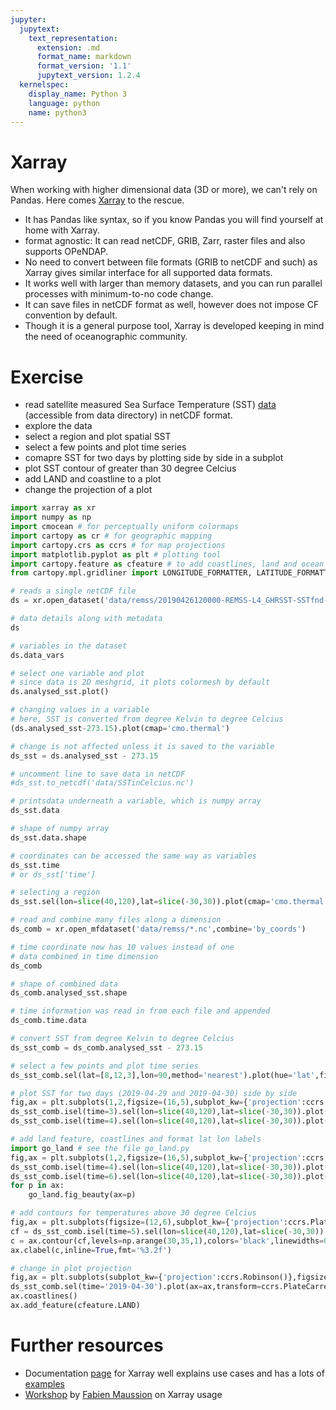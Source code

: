 ```yaml
---
jupyter:
  jupytext:
    text_representation:
      extension: .md
      format_name: markdown
      format_version: '1.1'
      jupytext_version: 1.2.4
  kernelspec:
    display_name: Python 3
    language: python
    name: python3
---
```


# Xarray
When working with higher dimensional data (3D or more), we can't rely on Pandas. Here comes [Xarray](http://xarray.pydata.org/en/stable/index.html) to the rescue.
* It has Pandas like syntax, so if you know Pandas you will find yourself at home with Xarray.
* format agnostic: It can read netCDF, GRIB, Zarr, raster files and also supports OPeNDAP.
* No need to convert between file formats (GRIB to netCDF and such) as Xarray gives similar interface for all supported data formats. 
* It works well with larger than memory datasets, and you can run parallel processes with minimum-to-no code change.
* It can save files in netCDF format as well, however does not impose CF convention by default.
* Though it is a general purpose tool, Xarray is developed keeping in mind the need of oceanographic community.


# Exercise
* read satellite measured Sea Surface Temperature (SST) [data](http://www.remss.com/measurements/sea-surface-temperature/) (accessible from data directory) in netCDF format.
* explore the data
* select a region and plot spatial SST
* select a few points and plot time series
* comapre SST for two days by plotting side by side in a subplot
* plot SST contour of greater than 30 degree Celcius
* add LAND and coastline to a plot
* change the projection of a plot

```python
import xarray as xr
import numpy as np
import cmocean # for perceptually uniform colormaps
import cartopy as cr # for geographic mapping
import cartopy.crs as ccrs # for map projections
import matplotlib.pyplot as plt # plotting tool
import cartopy.feature as cfeature # to add coastlines, land and ocean
from cartopy.mpl.gridliner import LONGITUDE_FORMATTER, LATITUDE_FORMATTER
```

```python
# reads a single netCDF file
ds = xr.open_dataset('data/remss/20190426120000-REMSS-L4_GHRSST-SSTfnd-MW_IR_OI-GLOB-v02.0-fv05.0.nc')
```

```python
# data details along with metadata
ds
```

```python
# variables in the dataset
ds.data_vars
```

```python
# select one variable and plot
# since data is 2D meshgrid, it plots colormesh by default
ds.analysed_sst.plot()
```

```python
# changing values in a variable
# here, SST is converted from degree Kelvin to degree Celcius
(ds.analysed_sst-273.15).plot(cmap='cmo.thermal')
```

```python
# change is not affected unless it is saved to the variable
ds_sst = ds.analysed_sst - 273.15
```

```python
# uncomment line to save data in netCDF
#ds_sst.to_netcdf('data/SSTinCelcius.nc')
```

```python
# printsdata underneath a variable, which is numpy array
ds_sst.data
```

```python
# shape of numpy array
ds_sst.data.shape
```

```python
# coordinates can be accessed the same way as variables
ds_sst.time
# or ds_sst['time']
```

```python
# selecting a region
ds_sst.sel(lon=slice(40,120),lat=slice(-30,30)).plot(cmap='cmo.thermal')
```

```python
# read and combine many files along a dimension
ds_comb = xr.open_mfdataset('data/remss/*.nc',combine='by_coords')
```

```python
# time coordinate now has 10 values instead of one
# data combined in time dimension
ds_comb
```

```python
# shape of combined data
ds_comb.analysed_sst.shape
```

```python
# time information was read in from each file and appended
ds_comb.time.data
```

```python
# convert SST from degree Kelvin to degree Celcius
ds_sst_comb = ds_comb.analysed_sst - 273.15
```

```python
# select a few points and plot time series
ds_sst_comb.sel(lat=[8,12,3],lon=90,method='nearest').plot(hue='lat',figsize=(12,4),marker='o')
```

```python
# plot SST for two days (2019-04-29 and 2019-04-30) side by side
fig,ax = plt.subplots(1,2,figsize=(16,5),subplot_kw={'projection':ccrs.PlateCarree()})
ds_sst_comb.isel(time=3).sel(lon=slice(40,120),lat=slice(-30,30)).plot(ax=ax[0],cmap='cmo.thermal',levels=np.arange(20,35,1))
ds_sst_comb.isel(time=4).sel(lon=slice(40,120),lat=slice(-30,30)).plot(ax=ax[1],cmap='cmo.thermal',levels=np.arange(20,35,1))
```

```python
# add land feature, coastlines and format lat lon labels
import go_land # see the file go_land.py
fig,ax = plt.subplots(1,2,figsize=(16,5),subplot_kw={'projection':ccrs.PlateCarree()})
ds_sst_comb.isel(time=4).sel(lon=slice(40,120),lat=slice(-30,30)).plot(ax=ax[0],cmap='cmo.thermal',levels=np.arange(20,35,1))
ds_sst_comb.isel(time=6).sel(lon=slice(40,120),lat=slice(-30,30)).plot(ax=ax[1],cmap='cmo.thermal',levels=np.arange(20,35,1))
for p in ax:
    go_land.fig_beauty(ax=p)
```

```python
# add contours for temperatures above 30 degree Celcius
fig,ax = plt.subplots(figsize=(12,6),subplot_kw={'projection':ccrs.PlateCarree()})
cf = ds_sst_comb.isel(time=5).sel(lon=slice(40,120),lat=slice(-30,30)).plot.contourf(ax=ax,cmap='cmo.thermal',levels=np.arange(20,35,0.5))
c = ax.contour(cf,levels=np.arange(30,35,1),colors='black',linewidths=0.5)
ax.clabel(c,inline=True,fmt='%3.2f')
```

```python
# change in plot projection
fig,ax = plt.subplots(subplot_kw={'projection':ccrs.Robinson()},figsize=(10,5))
ds_sst_comb.sel(time='2019-04-30').plot(ax=ax,transform=ccrs.PlateCarree())
ax.coastlines()
ax.add_feature(cfeature.LAND)
```

# Further resources
* Documentation [page](http://xarray.pydata.org/en/stable/index.html) for Xarray well explains use cases and has a lots of [examples](http://xarray.pydata.org/en/stable/examples.html) 
* [Workshop](https://nbviewer.jupyter.org/github/fmaussion/teaching/blob/master/xarray_intro_acinn/ACINN_workshop_xarray-slides.ipynb) by [Fabien Maussion](https://github.com/fmaussion) on Xarray usage 

```python

```
